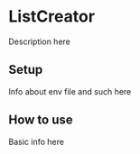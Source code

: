 # ListCreator
Description here

## Setup
Info about env file and such here

## How to use
Basic info here